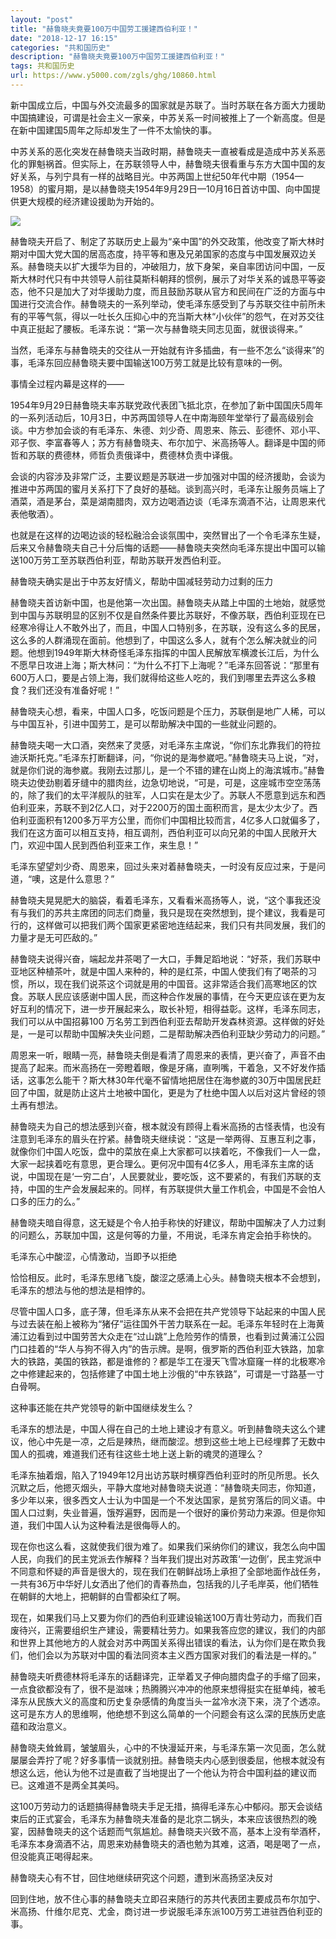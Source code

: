 ```yaml
---
layout: "post"
title: "赫鲁晓夫竟要100万中国劳工援建西伯利亚！"
date: "2018-12-17 16:15"
categories: "共和国历史"
description: "赫鲁晓夫竟要100万中国劳工援建西伯利亚！"
tags: 共和国历史
url: https://www.y5000.com/zgls/ghg/10860.html
---
```






新中国成立后，中国与外交流最多的国家就是苏联了。当时苏联在各方面大力援助中国搞建设，可谓是社会主义一家亲，中苏关系一时间被推上了一个新高度。但是在新中国建国5周年之际却发生了一件不太愉快的事。

中苏关系的恶化突发在赫鲁晓夫当政时期，赫鲁晓夫一直被看成是造成中苏关系恶化的罪魁祸首。但实际上，在苏联领导人中，赫鲁晓夫很看重与东方大国中国的友好关系，与列宁具有一样的战略目光。中苏两国上世纪50年代中期（1954—1958）的蜜月期，是以赫鲁晓夫1954年9月29日—10月16日首访中国、向中国提供更大规模的经济建设援助为开始的。

![](https://img.y5000.com/uploads/allimg/170116/1152426028-0.jpg)

赫鲁晓夫开启了、制定了苏联历史上最为“亲中国”的外交政策，他改变了斯大林时期对中国大党大国的居高态度，持平等和惠及兄弟国家的态度与中国发展双边关系。赫鲁晓夫以扩大援华为目的，冲破阻力，放下身架，亲自率团访问中国，一反斯大林时代只有中共领导人前往莫斯科朝拜的惯例，展示了对华关系的诚恳平等姿态，他不只是加大了对华援助力度，而且鼓励苏联从官方和民间在广泛的方面与中国进行交流合作。赫鲁晓夫的一系列举动，使毛泽东感受到了与苏联交往中前所未有的平等气氛，得以一吐长久压抑心中的充当斯大林“小伙伴”的怨气，在对苏交往中真正挺起了腰板。毛泽东说：“第一次与赫鲁晓夫同志见面，就很谈得来。”

当然，毛泽东与赫鲁晓夫的交往从一开始就有许多插曲，有一些不怎么“谈得来”的事，毛泽东回应赫鲁晓夫要中国输送100万劳工就是比较有意味的一例。

事情全过程内幕是这样的——

1954年9月29日赫鲁晓夫率苏联党政代表团飞抵北京，在参加了新中国国庆5周年的一系列活动后，10月3日，中苏两国领导人在中南海颐年堂举行了最高级别会谈。中方参加会谈的有毛泽东、朱德、刘少奇、周恩来、陈云、彭德怀、邓小平、邓子恢、李富春等人；苏方有赫鲁晓夫、布尔加宁、米高扬等人。翻译是中国的师哲和苏联的费德林，师哲负责俄译中，费德林负责中译俄。

会谈的内容涉及非常广泛，主要议题是苏联进一步加强对中国的经济援助，会谈为推进中苏两国的蜜月关系打下了良好的基础。谈到高兴时，毛泽东让服务员端上了酒菜，酒是茅台，菜是湖南腊肉，双方边喝酒边谈（毛泽东滴酒不沾，让周恩来代表他敬酒）。

也就是在这样的边喝边谈的轻松融洽会谈氛围中，突然冒出了一个令毛泽东生疑，后来又令赫鲁晓夫自己十分后悔的话题——赫鲁晓夫突然向毛泽东提出中国可以输送100万劳工至苏联西伯利亚，帮助苏联开发西伯利亚。

赫鲁晓夫确实是出于中苏友好情义，帮助中国减轻劳动力过剩的压力

赫鲁晓夫首访新中国，也是他第一次出国。赫鲁晓夫从踏上中国的土地始，就感觉到中国与苏联明显的区别不仅是自然条件要比苏联好，不像苏联，西伯利亚现在已经寒冷得让人不敢外出了，而且，中国人口特别多，在苏联，没有这么多的民居，这么多的人群涌现在面前。他想到了，中国这么多人，就有个怎么解决就业的问题。他想到1949年斯大林奇怪毛泽东指挥的中国人民解放军横渡长江后，为什么不愿早日攻进上海；斯大林问：“为什么不打下上海呢？”毛泽东回答说：“那里有600万人口，要是占领上海，我们就得给这些人吃的，我们到哪里去弄这么多粮食？我们还没有准备好呢！”

赫鲁晓夫心想，看来，中国人口多，吃饭问题是个压力，苏联倒是地广人稀，可以与中国互补，引进中国劳工，是可以帮助解决中国的一些就业问题的。

赫鲁晓夫喝一大口酒，突然来了灵感，对毛泽东主席说，“你们东北靠我们的符拉迪沃斯托克。”毛泽东打断翻译，问，“你说的是海参崴吧。”赫鲁晓夫马上说，“对，就是你们说的海参崴。我刚去过那儿，是一个不错的建在山岗上的海滨城市。”赫鲁晓夫边使劲剔着牙缝中的腊肉丝，边急切地说，“可是，可是，这座城市空空荡荡的，除了我们的太平洋舰队的驻军，人口实在是太少了。苏联人不愿意到远东和西伯利亚来，苏联不到2亿人口，对于2200万的国土面积而言，是太少太少了。西伯利亚面积有1200多万平方公里，而你们中国相比较而言，4亿多人口就偏多了，我们在这方面可以相互支持，相互调剂，西伯利亚可以向兄弟的中国人民敞开大门，欢迎中国人民到西伯利亚来工作，来生息！”

毛泽东望望刘少奇、周恩来，回过头来对着赫鲁晓夫，一时没有反应过来，于是问道，“噢，这是什么意思？”

赫鲁晓夫晃晃肥大的脑袋，看着毛泽东，又看看米高扬等人，说，“这个事我还没有与我们的苏共主席团的同志们商量，我只是现在突然想到，提个建议，我看是可行的，这样做可以把我们两个国家更紧密地连结起来，我们只有共同发展，我们的力量才是无可匹敌的。”

赫鲁晓夫说得兴奋，端起龙井茶喝了一大口，手舞足蹈地说：“好茶，我们苏联中亚地区种植茶叶，就是中国人来种的，种的是红茶，中国人使我们有了喝茶的习惯，所以，现在我们说茶这个词就是用的中国音。这非常适合我们高寒地区的饮食。苏联人民应该感谢中国人民，而这种合作发展的事情，在今天更应该在更为友好互利的情况下，进一步开展起来么，取长补短，相得益彰。这样，毛泽东同志，我们可以从中国招募100
万名劳工到西伯利亚去帮助开发森林资源。这样做的好处是，一是可以帮助中国解决失业问题，二是帮助解决西伯利亚缺少劳动力的问题。”

周恩来一听，眼睛一亮，赫鲁晓夫倒是看清了周恩来的表情，更兴奋了，声音不由提高了起来。而米高扬在一旁瞪着眼，像是牙痛，直咧嘴，干着急，又不好发作插话，这事怎么能干？斯大林30年代毫不留情地把居住在海参崴的30万中国居民赶回了中国，就是防止这片土地被中国化，更是为了杜绝中国人以后对这片曾经的领土再有想法。

赫鲁晓夫为自己的想法感到兴奋，根本就没有顾得上看米高扬的古怪表情，也没有注意到毛泽东的眉头在拧紧。赫鲁晓夫继续说：“这是一举两得、互惠互利之事，就像你们中国人吃饭，盘中的菜放在桌上大家都可以挟着吃，不像我们一人一盘，大家一起挟着吃有意思，更合理么。更何况中国有4亿多人，用毛泽东主席的话说，中国现在是‘一穷二白’，人民要就业，要吃饭，这不要紧的，有我们苏联的支持，中国的生产会发展起来的。同样，有苏联提供大量工作机会，中国是不会怕人口多的压力的么。”

赫鲁晓夫暗自得意，这无疑是个令人拍手称快的好建议，帮助中国解决了人力过剩的问题么，苏联加中国，这是何等的力量，不用说，毛泽东肯定会拍手称快的。

毛泽东心中酸涩，心情激动，当即予以拒绝

恰恰相反。此时，毛泽东思绪飞旋，酸涩之感涌上心头。赫鲁晓夫根本不会想到，毛泽东的想法与他的想法是相悖的。

尽管中国人口多，底子薄，但毛泽东从来不会把在共产党领导下站起来的中国人民与过去装在船上被称为“猪仔”运往国外干苦力联系在一起。毛泽东年轻时在上海黄浦江边看到过中国劳苦大众走在“过山跳”上危险劳作的情景，也看到过黄浦江公园门口挂着的“华人与狗不得入内”的告示牌。是啊，俄罗斯的西伯利亚大铁路，加拿大的铁路，美国的铁路，都是谁修的？都是华工在漫天飞雪冰窟窿一样的北极寒冷之中修建起来的，包括修建了中国土地上沙俄的“中东铁路”，可谓是一寸路基一寸白骨啊。

这种事还能在共产党领导的新中国继续发生么？

毛泽东的想法是，中国人得在自己的土地上建设才有意义。听到赫鲁晓夫这么个建议，他心中先是一凉，之后是辣热，继而酸涩。想到这些土地上已经埋葬了无数中国人的孤魂，难道我们还有往这些土地上送上新的魂灵的道理么？

毛泽东抽着烟，陷入了1949年12月出访苏联时横穿西伯利亚时的所见所思。长久沉默之后，他摁灭烟头，平静大度地对赫鲁晓夫说道：“赫鲁晓夫同志，你知道，多少年以来，很多西文人士认为中国是一个不发达国家，是贫穷落后的同义语。中国人口过剩，失业普遍，饿殍遍野，因而是一个很好的廉价劳动力来源。但是你知道，我们中国人认为这种看法是很侮辱人的。

现在你也这么看，这就使我们很为难了。如果我们采纳你们的建议，我怎么向中国人民，向我们的民主党派去作解释？当年我们提出对苏政策‘一边倒’，民主党派中不同意和怀疑的声音是很大的，现在我们在朝鲜战场上承担了全部地面作战任务，一共有36万中华好儿女洒出了他们的青春热血，包括我的儿子毛岸英，他们牺牲在朝鲜的大地上，把朝鲜的白雪都染红了啊。

现在，如果我们马上又要为你们的西伯利亚建设输送100万青壮劳动力，而我们百废待兴，正需要组织生产建设，需要精壮劳力。如果我答应您的建议，我们的内部和世界上其他地方的人就会对苏中两国关系得出错误的看法，认为你们是在欺负我们，他们会以为苏联对中国的看法同资本主义西方国家对我们的看法是一样的。”

赫鲁晓夫听费德林将毛泽东的话翻译完，正举着叉子伸向腊肉盘子的手缩了回来，一点食欲都没有了，很不是滋味；热腾腾兴冲冲的他原来想得挺实在挺单纯，被毛泽东从民族大义的高度和历史复杂感情的角度当头一盆冷水浇下来，浇了个透凉。这可是东方人的思维啊，他绝想不到这么简单的一个问题会有这么深的民族历史底蕴和政治意义。

赫鲁晓夫耸耸肩，皱皱眉头，心中的不快漫延开来，与毛泽东第一次见面，怎么就屡屡会弄拧了呢？好多事情一谈就别扭。赫鲁晓夫内心感到很委屈，他根本就没有想这么远，他认为他不过是直截了当地提出了一个他认为符合中国利益的建议而已。这难道不是两全其美吗。

这100万劳动力的话题搞得赫鲁晓夫手足无措，搞得毛泽东心中郁闷。那天会谈结束后的正式宴会，毛泽东为赫鲁晓夫准备的是北京二锅头，本来应该很热烈的晚宴，因赫鲁晓夫的这个话题而气氛尴尬。赫鲁晓夫兴致不高，基本上没有举酒杯，毛泽东本身滴酒不沾，周恩来劝赫鲁晓夫的酒也勉为其难，这酒，喝是喝了一点，但没能真正喝得起来。

赫鲁晓夫心有不甘，回住地继续研究这个问题，遭到米高扬坚决反对

回到住地，放不住心事的赫鲁晓夫立即召来随行的苏共代表团主要成员布尔加宁、米高扬、什维尔尼克、尤金，商讨进一步说服毛泽东派100万劳工进驻西伯利亚的事。
